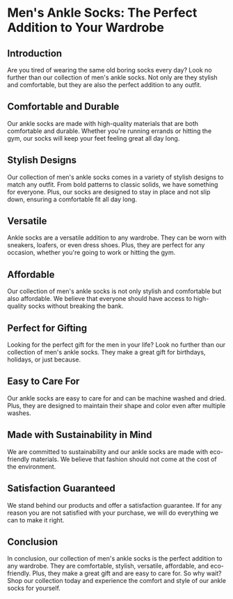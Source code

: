 # Men's Ankle Socks: The Perfect Addition to Your Wardrobe

## Introduction
Are you tired of wearing the same old boring socks every day? Look no further than our collection of men's ankle socks. Not only are they stylish and comfortable, but they are also the perfect addition to any outfit.

## Comfortable and Durable
Our ankle socks are made with high-quality materials that are both comfortable and durable. Whether you're running errands or hitting the gym, our socks will keep your feet feeling great all day long.

## Stylish Designs
Our collection of men's ankle socks comes in a variety of stylish designs to match any outfit. From bold patterns to classic solids, we have something for everyone. Plus, our socks are designed to stay in place and not slip down, ensuring a comfortable fit all day long.

## Versatile
Ankle socks are a versatile addition to any wardrobe. They can be worn with sneakers, loafers, or even dress shoes. Plus, they are perfect for any occasion, whether you're going to work or hitting the gym.

## Affordable
Our collection of men's ankle socks is not only stylish and comfortable but also affordable. We believe that everyone should have access to high-quality socks without breaking the bank.

## Perfect for Gifting
Looking for the perfect gift for the men in your life? Look no further than our collection of men's ankle socks. They make a great gift for birthdays, holidays, or just because.

## Easy to Care For
Our ankle socks are easy to care for and can be machine washed and dried. Plus, they are designed to maintain their shape and color even after multiple washes.

## Made with Sustainability in Mind
We are committed to sustainability and our ankle socks are made with eco-friendly materials. We believe that fashion should not come at the cost of the environment.

## Satisfaction Guaranteed
We stand behind our products and offer a satisfaction guarantee. If for any reason you are not satisfied with your purchase, we will do everything we can to make it right.

## Conclusion
In conclusion, our collection of men's ankle socks is the perfect addition to any wardrobe. They are comfortable, stylish, versatile, affordable, and eco-friendly. Plus, they make a great gift and are easy to care for. So why wait? Shop our collection today and experience the comfort and style of our ankle socks for yourself.